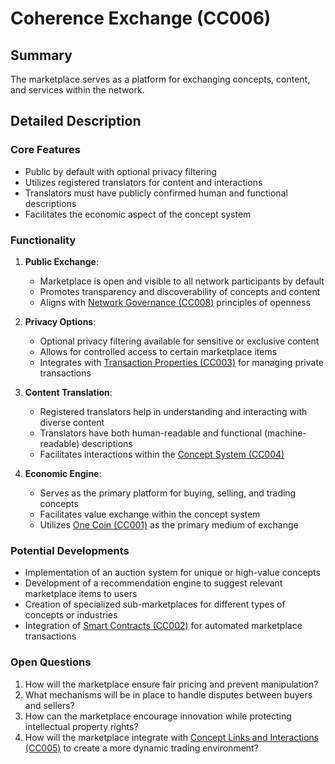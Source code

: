 # Coherence Exchange (CC006)

## Summary
The marketplace serves as a platform for exchanging concepts, content, and services within the network.

## Detailed Description

### Core Features
- Public by default with optional privacy filtering
- Utilizes registered translators for content and interactions
- Translators must have publicly confirmed human and functional descriptions
- Facilitates the economic aspect of the concept system

### Functionality
1. **Public Exchange**:
   - Marketplace is open and visible to all network participants by default
   - Promotes transparency and discoverability of concepts and content
   - Aligns with [Network Governance (CC008)](#network-governance-cc008) principles of openness

2. **Privacy Options**:
   - Optional privacy filtering available for sensitive or exclusive content
   - Allows for controlled access to certain marketplace items
   - Integrates with [Transaction Properties (CC003)](#transaction-properties-cc003) for managing private transactions

3. **Content Translation**:
   - Registered translators help in understanding and interacting with diverse content
   - Translators have both human-readable and functional (machine-readable) descriptions
   - Facilitates interactions within the [Concept System (CC004)](#concept-system-cc004)

4. **Economic Engine**:
   - Serves as the primary platform for buying, selling, and trading concepts
   - Facilitates value exchange within the concept system
   - Utilizes [One Coin (CC001)](#one-coin-cc001) as the primary medium of exchange

### Potential Developments
- Implementation of an auction system for unique or high-value concepts
- Development of a recommendation engine to suggest relevant marketplace items to users
- Creation of specialized sub-marketplaces for different types of concepts or industries
- Integration of [Smart Contracts (CC002)](#smart-contracts-cc002) for automated marketplace transactions

### Open Questions
1. How will the marketplace ensure fair pricing and prevent manipulation?
2. What mechanisms will be in place to handle disputes between buyers and sellers?
3. How can the marketplace encourage innovation while protecting intellectual property rights?
4. How will the marketplace integrate with [Concept Links and Interactions (CC005)](#concept-links-and-interactions-cc005) to create a more dynamic trading environment?

